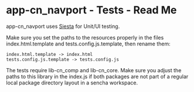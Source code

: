 # app-cn_navport - Tests - Read Me

app-cn_navport uses [Siesta](http://bryntum.com) for Unit/UI testing.

Make sure you set the paths to the resources properly in the files index.html.template and
tests.config.js.template, then rename them:

```
index.html.template -> index.html
tests.config.js.template -> tests.config.js
```

The tests require lib-cn_comp and lib-cn_core. Make sure you adjust the paths to
this library in the index.js if both packages are not part of a regular local
package directory layout in a sencha workspace.